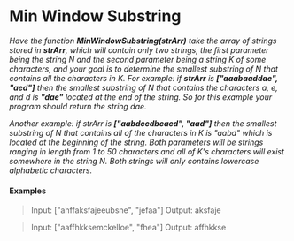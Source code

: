 # Min Window Substring

*Have the function **MinWindowSubstring(strArr)** take the array of strings stored in **strArr**, which will contain only two strings, the first parameter being the string N and the second parameter being a string K of some characters, and your goal is to determine the smallest substring of N that contains all the characters in K. For example: if **strArr** is **["aaabaaddae", "aed"]** then the smallest substring of N that contains the characters a, e, and d is **"dae"** located at the end of the string. So for this example your program should return the string dae.*

*Another example: if strArr is **["aabdccdbcacd", "aad"]** then the smallest substring of N that contains all of the characters in K is "aabd" which is located at the beginning of the string. Both parameters will be strings ranging in length from 1 to 50 characters and all of K's characters will exist somewhere in the string N. Both strings will only contains lowercase alphabetic characters.*

#### Examples
>Input: ["ahffaksfajeeubsne", "jefaa"]
Output: aksfaje

>Input: ["aaffhkksemckelloe", "fhea"]
Output: affhkkse 